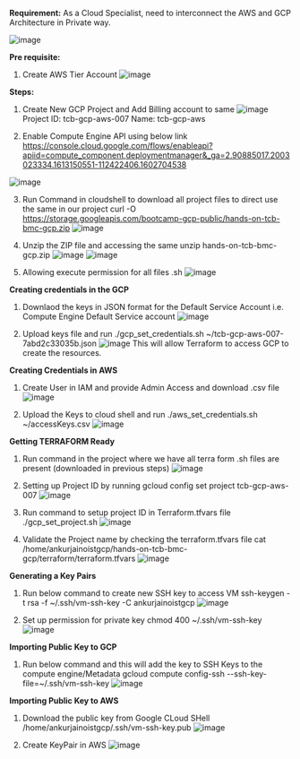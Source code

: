 **Requirement:**
As a Cloud Specialist, need to interconnect the AWS and GCP Architecture in Private way. 

![image](https://user-images.githubusercontent.com/52160164/129602899-e8ea3df0-1c20-4b82-b250-cb6d2ac8fda0.png)

**Pre requisite:**
1. Create AWS Tier Account
![image](https://user-images.githubusercontent.com/52160164/129603307-747bee7e-edef-4ed8-a6e7-186bab046fe0.png)

**Steps:**
1. Create New GCP Project and Add Billing account to same
![image](https://user-images.githubusercontent.com/52160164/129603814-4fa6a403-a0c7-43bc-ab78-988d53e19536.png)
Project ID: tcb-gcp-aws-007
Name: tcb-gcp-aws

2. Enable Compute Engine API using below link
https://console.cloud.google.com/flows/enableapi?apiid=compute_component,deploymentmanager&_ga=2.90885017.2003023334.1613150551-112422406.1602704538

![image](https://user-images.githubusercontent.com/52160164/129604810-398527e2-a51f-4936-9a52-0273a0319eac.png)

3. Run Command in cloudshell to download all project files to direct use the same in our project
curl -O https://storage.googleapis.com/bootcamp-gcp-public/hands-on-tcb-bmc-gcp.zip
![image](https://user-images.githubusercontent.com/52160164/129608050-0cb513f3-85ab-4c3c-aed5-ecfe9d0fb68f.png)

4. Unzip the ZIP file and accessing the same
unzip hands-on-tcb-bmc-gcp.zip
![image](https://user-images.githubusercontent.com/52160164/129608202-28a897ad-b964-43a7-8721-0efc66366378.png)
![image](https://user-images.githubusercontent.com/52160164/129608397-996d9e62-875c-458b-84fa-f9d3fed4855d.png)


5. Allowing execute permission for all files .sh
![image](https://user-images.githubusercontent.com/52160164/129608491-d7c188d7-1487-4fa4-8718-ce1b9730f7ef.png)

**Creating credentials in the GCP**
1. Downlaod the keys in JSON format for the Default Service Account i.e. Compute Engine Default Service account
 ![image](https://user-images.githubusercontent.com/52160164/129608955-dcc10132-0f5b-40d5-8b03-3eda718b7bcb.png)

2. Upload keys file and run ./gcp_set_credentials.sh ~/tcb-gcp-aws-007-7abd2c33035b.json
![image](https://user-images.githubusercontent.com/52160164/129611026-e2c5ae04-3c05-47f6-82af-8470a7cd57f0.png)
This will allow Terraform to access GCP to create the resources. 

**Creating Credentials in AWS**
1. Create User in IAM and provide Admin Access and download .csv file
![image](https://user-images.githubusercontent.com/52160164/129611885-652c4552-4aab-4a44-86ec-bf459d0331ef.png)

2. Upload the Keys to cloud shell and run ./aws_set_credentials.sh ~/accessKeys.csv
![image](https://user-images.githubusercontent.com/52160164/129612407-6a44da3b-9bc9-4964-9b0b-e9decf56223d.png)

**Getting TERRAFORM Ready**
1. Run command in the project where we have all terra form .sh files are present (downloaded in previous steps)
![image](https://user-images.githubusercontent.com/52160164/129613162-0cd7a8db-a30b-4f3d-a5f3-cbdeb02c63be.png)

2. Setting up Project ID by running 
gcloud config set project tcb-gcp-aws-007
![image](https://user-images.githubusercontent.com/52160164/129613483-e04160c3-fce8-4d53-9254-000bdbc5afcc.png)

3. Run command to setup project ID in Terraform.tfvars file
./gcp_set_project.sh
![image](https://user-images.githubusercontent.com/52160164/129613720-200ec424-a41f-45e4-808d-a021c479586a.png)

4. Validate the Project name by checking the terraform.tfvars file
cat /home/ankurjainoistgcp/hands-on-tcb-bmc-gcp/terraform/terraform.tfvars
![image](https://user-images.githubusercontent.com/52160164/129614098-8315aa72-53f2-4b0e-910c-c6d167db651c.png)

**Generating a Key Pairs**

1. Run below command to create new SSH key to access VM
ssh-keygen -t rsa -f ~/.ssh/vm-ssh-key -C ankurjainoistgcp
![image](https://user-images.githubusercontent.com/52160164/129614730-5ad5b84e-8046-4f21-bc79-9488f8bc7c04.png)

2. Set up permission for private key
chmod 400 ~/.ssh/vm-ssh-key
![image](https://user-images.githubusercontent.com/52160164/129614839-7d9272f4-cb82-42a7-844e-4436dfa5d792.png)

**Importing Public Key to GCP**

1. Run below command and this will add the key to SSH Keys to the compute engine/Metadata
gcloud compute config-ssh --ssh-key-file=~/.ssh/vm-ssh-key
![image](https://user-images.githubusercontent.com/52160164/129615511-2bbc5243-c4c4-47bd-a41a-0db319190dbb.png)

**Importing Public Key to AWS**
1. Download the public key from Google CLoud SHell 
/home/ankurjainoistgcp/.ssh/vm-ssh-key.pub
![image](https://user-images.githubusercontent.com/52160164/129616448-b628e48f-1bc7-4c88-ab9d-ccf053e9e882.png)

2. Create KeyPair in AWS 
![image](https://user-images.githubusercontent.com/52160164/129617064-1315989b-9681-4bad-b057-8dc845005f40.png)



